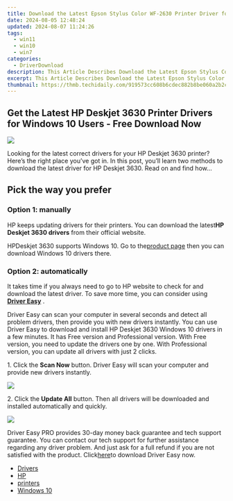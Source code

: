 ```yaml
---
title: Download the Latest Epson Stylus Color WF-2630 Printer Driver for Windows 7, 8.1 & 10
date: 2024-08-05 12:48:24
updated: 2024-08-07 11:24:26
tags:
  - win11
  - win10
  - win7
categories:
  - DriverDownload
description: This Article Describes Download the Latest Epson Stylus Color WF-2630 Printer Driver for Windows 7, 8.1 & 10
excerpt: This Article Describes Download the Latest Epson Stylus Color WF-2630 Printer Driver for Windows 7, 8.1 & 10
thumbnail: https://thmb.techidaily.com/919573cc608b6cdec882b8be060a2b2c2cf20857c29aeec82d8f35e1cc72f6d6.jpg
---
```


## Get the Latest HP Deskjet 3630 Printer Drivers for Windows 10 Users - Free Download Now

![](https://images.drivereasy.com/wp-content/uploads/2016/12/img_5847b6f738209.jpg)

 Looking for the latest correct drivers for your HP Deskjet 3630 printer? Here’s the right place you’ve got in. In this post, you’ll learn two methods to download the latest driver for HP Deskjet 3630\. Read on and find how…

## Pick the way you prefer

### **Option 1: manually**

 HP keeps updating drivers for their printers. You can download the latest**HP Deskjet 3630 drivers** from their official website.
  
 HPDeskjet 3630 supports Windows 10. Go to the[product page](http://support.hp.com/us-en/product/HP-DeskJet-3630-All-in-One-Printer-series/7172306/drivers) then you can download Windows 10 drivers there.

### Option 2: automatically

 It takes time if you always need to go to HP website to check for and download the latest driver. To save more time, you can consider using **[Driver Easy](https://tools.techidaily.com/drivereasy/download/)**  .
  
 Driver Easy can scan your computer in several seconds and detect all problem drivers, then provide you with new drivers instantly. You can use Driver Easy to download and install HP Deskjet 3630 Windows 10 drivers in a few minutes. It has Free version and Professional version. With Free version, you need to update the drivers one by one. With Professional version, you can update all drivers with just 2 clicks.  
  
 1\. Click the **Scan Now** button. Driver Easy will scan your computer and provide new drivers instantly.  

![](https://images.drivereasy.com/wp-content/uploads/2017/04/img_58feda78bc337.png)

 2\. Click the **Update All** button. Then all drivers will be downloaded and installed automatically and quickly.  
  
![](https://images.drivereasy.com/wp-content/uploads/2017/04/img_58fee11060ec2.jpg)

Driver Easy PRO provides 30-day money back guarantee and tech support guarantee. You can contact our tech support for further assistance regarding any driver problem. And just ask for a full refund if you are not satisfied with the product. Click[here](https://tools.techidaily.com/drivereasy/download/)to download Driver Easy now.

* [Drivers](https://tools.techidaily.com/drivereasy/download/)
* [HP](https://tools.techidaily.com/drivereasy/download/)
* [printers](https://tools.techidaily.com/drivereasy/download/)
* [Windows 10](https://tools.techidaily.com/drivereasy/download/)

<ins class="adsbygoogle"
     style="display:block"
     data-ad-format="autorelaxed"
     data-ad-client="ca-pub-7571918770474297"
     data-ad-slot="1223367746"></ins>



<ins class="adsbygoogle"
     style="display:block"
     data-ad-client="ca-pub-7571918770474297"
     data-ad-slot="8358498916"
     data-ad-format="auto"
     data-full-width-responsive="true"></ins>
